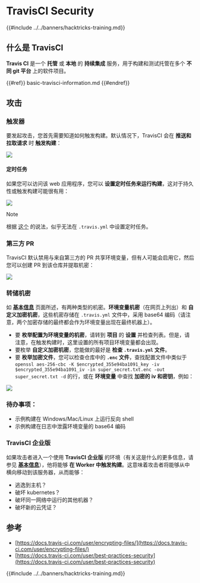 # TravisCI Security

{{#include ../../banners/hacktricks-training.md}}

## 什么是 TravisCI

**Travis CI** 是一个 **托管** 或 **本地** 的 **持续集成** 服务，用于构建和测试托管在多个 **不同 git 平台** 上的软件项目。

{{#ref}}
basic-travisci-information.md
{{#endref}}

## 攻击

### 触发器

要发起攻击，您首先需要知道如何触发构建。默认情况下，TravisCI 会在 **推送和拉取请求** 时 **触发构建**：

![](<../../images/image (145).png>)

#### 定时任务

如果您可以访问该 web 应用程序，您可以 **设置定时任务来运行构建**，这对于持久性或触发构建可能很有用：

![](<../../images/image (243).png>)

> [!NOTE]
> 根据 [这个](https://github.com/travis-ci/travis-ci/issues/9162) 的说法，似乎无法在 `.travis.yml` 中设置定时任务。

### 第三方 PR

TravisCI 默认禁用与来自第三方的 PR 共享环境变量，但有人可能会启用它，然后您可以创建 PR 到该仓库并提取机密：

![](<../../images/image (208).png>)

### 转储机密

如 [**基本信息**](basic-travisci-information.md) 页面所述，有两种类型的机密。**环境变量机密**（在网页上列出）和 **自定义加密机密**，这些机密存储在 `.travis.yml` 文件中，采用 base64 编码（请注意，两个加密存储的最终都会作为环境变量出现在最终机器上）。

- 要 **枚举配置为环境变量的机密**，请转到 **项目** 的 **设置** 并检查列表。但是，请注意，在触发构建时，这里设置的所有项目环境变量都会出现。
- 要枚举 **自定义加密机密**，您能做的最好是 **检查 `.travis.yml` 文件**。
- 要 **枚举加密文件**，您可以检查仓库中的 **`.enc` 文件**，查找配置文件中类似于 `openssl aes-256-cbc -K $encrypted_355e94ba1091_key -iv $encrypted_355e94ba1091_iv -in super_secret.txt.enc -out super_secret.txt -d` 的行，或在 **环境变量** 中查找 **加密的 iv 和密钥**，例如：

![](<../../images/image (81).png>)

### 待办事项：

- 示例构建在 Windows/Mac/Linux 上运行反向 shell
- 示例构建在日志中泄露环境变量的 base64 编码

### TravisCI 企业版

如果攻击者进入一个使用 **TravisCI 企业版** 的环境（有关这是什么的更多信息，请参见 [**基本信息**](basic-travisci-information.md#travisci-enterprise)），他将能够 **在 Worker 中触发构建**。这意味着攻击者将能够从中横向移动到该服务器，从而能够：

- 逃逸到主机？
- 破坏 kubernetes？
- 破坏同一网络中运行的其他机器？
- 破坏新的云凭证？

## 参考

- [https://docs.travis-ci.com/user/encrypting-files/](https://docs.travis-ci.com/user/encrypting-files/)
- [https://docs.travis-ci.com/user/best-practices-security](https://docs.travis-ci.com/user/best-practices-security)

{{#include ../../banners/hacktricks-training.md}}
